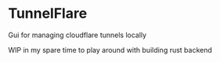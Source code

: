 # TunnelFlare
Gui for managing cloudflare tunnels locally

WIP in my spare time to play around with building rust backend
